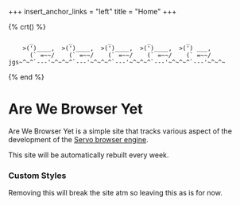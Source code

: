 +++
insert_anchor_links = "left"
title = "Home"
+++

{% crt() %}
```
      _          _          _          _          _
    >(')____,  >(')____,  >(')____,  >(')____,  >(') ___,
      (` =~~/    (` =~~/    (` =~~/    (` =~~/    (` =~~/
jgs~^~^`---'~^~^~^`---'~^~^~^`---'~^~^~^`---'~^~^~^`---'~^~^~
```
{% end %}

# Are We Browser Yet

Are We Browser Yet is a simple site that tracks various aspect of the development of the [Servo browser engine](https://github.com/servo/servo).

This site will be automatically rebuilt every week.


### Custom Styles

Removing this will break the site atm so leaving this as is for now.
